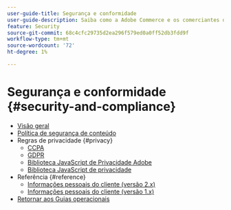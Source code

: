 ```yaml
---
user-guide-title: Segurança e conformidade
user-guide-description: Saiba como a Adobe Commerce e os comerciantes da Magento Open Source são responsáveis por manter um ambiente seguro e atender aos requisitos legais e às práticas recomendadas para comerciantes online em suas jurisdições.
feature: Security
source-git-commit: 68c4cfc29735d2ea296f579ed0a0ff52db3fdd9f
workflow-type: tm+mt
source-wordcount: '72'
ht-degree: 1%

---
```



# Segurança e conformidade {#security-and-compliance}

- [Visão geral](overview.md)
- [Política de segurança de conteúdo](content-security-policy.md)
- Regras de privacidade {#privacy}
   - [CCPA](privacy/ccpa.md)
   - [GDPR](privacy/gdpr.md)
   - [Biblioteca JavaScript de Privacidade Adobe](privacy/adobe-javascript-library.md)
   - [Biblioteca JavaScript de privacidade](privacy/javascript-library.md)
- Referência {#reference}
   - [Informações pessoais do cliente (versão 2.x)](privacy/data-m2.md)
   - [Informações pessoais do cliente (versão 1.x)](privacy/data-m1.md)
- [Retornar aos Guias operacionais](https://experienceleague.adobe.com/docs/commerce-operations/operational-guides/home.html)
